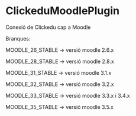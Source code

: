 # ClickeduMoodlePlugin
Conexió de Clickedu cap a Moodle

Branques:

MOODLE_26_STABLE -> versió moodle 2.6.x

MOODLE_28_STABLE -> versió moodle 2.8.x

MOODLE_31_STABLE -> versió moodle 3.1.x

MOODLE_32_STABLE -> versió moodle 3.2.x

MOODLE_33_STABLE -> versió moodle 3.3.x i 3.4.x

MOODLE_35_STABLE -> versió moodle 3.5.x
